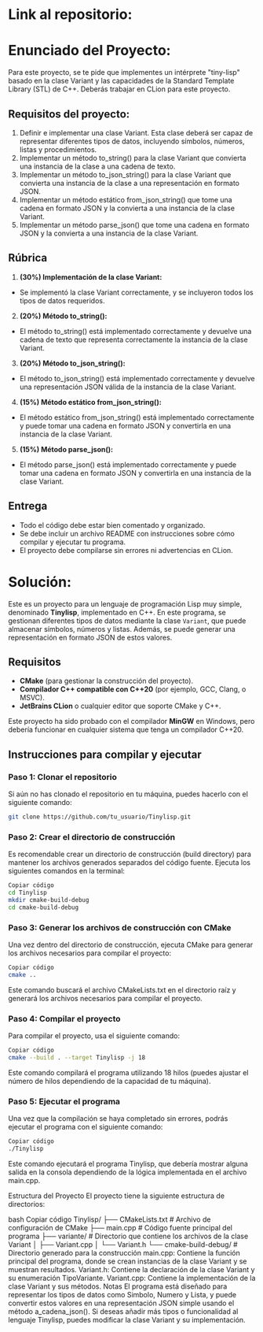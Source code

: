 # Link al repositorio:



# Enunciado del Proyecto:
Para este proyecto, se te pide que implementes un intérprete "tiny-lisp" basado en la clase Variant y las capacidades de la Standard Template Library (STL) de C++. Deberás trabajar en CLion para este proyecto.

## Requisitos del proyecto:

1.   Definir e implementar una clase Variant. Esta clase deberá ser capaz de representar diferentes tipos de datos, incluyendo símbolos, números, listas y procedimientos.
2.   Implementar un método to_string() para la clase Variant que convierta una instancia de la clase a una cadena de texto.
3.   Implementar un método to_json_string() para la clase Variant que convierta una instancia de la clase a una representación en formato JSON.
4.   Implementar un método estático from_json_string() que tome una cadena en formato JSON y la convierta a una instancia de la clase Variant.
5.   Implementar un método parse_json() que tome una cadena en formato JSON y la convierta a una instancia de la clase Variant.

## Rúbrica
1. **(30%) Implementación de la clase Variant:**

- Se implementó la clase Variant correctamente, y se incluyeron todos los tipos de datos requeridos.

2. **(20%) Método to_string():**

- El método to_string() está implementado correctamente y devuelve una cadena de texto que representa correctamente la instancia de la clase Variant.

3. **(20%) Método to_json_string():**

- El método to_json_string() está implementado correctamente y devuelve una representación JSON válida de la instancia de la clase Variant.

4. **(15%) Método estático from_json_string():**

- El método estático from_json_string() está implementado correctamente y puede tomar una cadena en formato JSON y convertirla en una instancia de la clase Variant.

5. **(15%) Método parse_json():**

- El método parse_json() está implementado correctamente y puede tomar una cadena en formato JSON y convertirla en una instancia de la clase Variant.

## Entrega
- Todo el código debe estar bien comentado y organizado.
- Se debe incluir un archivo README con instrucciones sobre cómo compilar y ejecutar tu programa.
- El proyecto debe compilarse sin errores ni advertencias en CLion.

# Solución:

Este es un proyecto para un lenguaje de programación Lisp muy simple, denominado **Tinylisp**, implementado en C++. En este programa, se gestionan diferentes tipos de datos mediante la clase `Variant`, que puede almacenar símbolos, números y listas. Además, se puede generar una representación en formato JSON de estos valores.

## Requisitos

- **CMake** (para gestionar la construcción del proyecto).
- **Compilador C++ compatible con C++20** (por ejemplo, GCC, Clang, o MSVC).
- **JetBrains CLion** o cualquier editor que soporte CMake y C++.
  
Este proyecto ha sido probado con el compilador **MinGW** en Windows, pero debería funcionar en cualquier sistema que tenga un compilador C++20.

## Instrucciones para compilar y ejecutar

### Paso 1: Clonar el repositorio

Si aún no has clonado el repositorio en tu máquina, puedes hacerlo con el siguiente comando:

```bash
git clone https://github.com/tu_usuario/Tinylisp.git
````
### Paso 2: Crear el directorio de construcción
Es recomendable crear un directorio de construcción (build directory) para mantener los archivos generados separados del código fuente. Ejecuta los siguientes comandos en la terminal:

````bash
Copiar código
cd Tinylisp
mkdir cmake-build-debug
cd cmake-build-debug
````
### Paso 3: Generar los archivos de construcción con CMake
Una vez dentro del directorio de construcción, ejecuta CMake para generar los archivos necesarios para compilar el proyecto:

````bash
Copiar código
cmake ..
````
Este comando buscará el archivo CMakeLists.txt en el directorio raíz y generará los archivos necesarios para compilar el proyecto.

### Paso 4: Compilar el proyecto
Para compilar el proyecto, usa el siguiente comando:

````bash
Copiar código
cmake --build . --target Tinylisp -j 18
````
Este comando compilará el programa utilizando 18 hilos (puedes ajustar el número de hilos dependiendo de la capacidad de tu máquina).

### Paso 5: Ejecutar el programa
Una vez que la compilación se haya completado sin errores, podrás ejecutar el programa con el siguiente comando:

````bash
Copiar código
./Tinylisp
````
Este comando ejecutará el programa Tinylisp, que debería mostrar alguna salida en la consola dependiendo de la lógica implementada en el archivo main.cpp.

Estructura del Proyecto
El proyecto tiene la siguiente estructura de directorios:

bash
Copiar código
Tinylisp/
├── CMakeLists.txt        # Archivo de configuración de CMake
├── main.cpp              # Código fuente principal del programa
├── variante/             # Directorio que contiene los archivos de la clase Variant
│   ├── Variant.cpp
│   └── Variant.h
└── cmake-build-debug/    # Directorio generado para la construcción
main.cpp: Contiene la función principal del programa, donde se crean instancias de la clase Variant y se muestran resultados.
Variant.h: Contiene la declaración de la clase Variant y su enumeración TipoVariante.
Variant.cpp: Contiene la implementación de la clase Variant y sus métodos.
Notas
El programa está diseñado para representar los tipos de datos como Simbolo, Numero y Lista, y puede convertir estos valores en una representación JSON simple usando el método a_cadena_json().
Si deseas añadir más tipos o funcionalidad al lenguaje Tinylisp, puedes modificar la clase Variant y su implementación.
